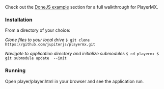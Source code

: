 Check out the [DoneJS example](http://donejs.com/docs.html#!playermx) section for a full walkthrough
for PlayerMX.

### Installation

From a directory of your choice:

_Clone files to your local drive_
`$ git clone https://github.com/jupiterjs/playermx.git`

_Navigate to application directory and initialize submodules_
`$ cd playermx
$ git submodule update  --init`

### Running

Open player/player.html in your browser and see the application run.
